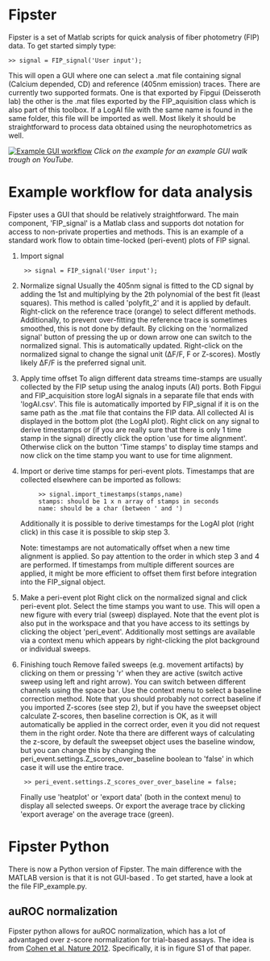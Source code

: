 # Fipster
Fipster is a set of Matlab scripts for quick analysis of fiber photometry (FIP) data. To get started simply type:

    >> signal = FIP_signal('User input');

This will open a GUI where one can select a .mat file containing signal (Calcium depended, CD) and reference (405nm emission) traces. There are currently two supported formats. One is that exported by Fipgui (Deisseroth lab) the other is the .mat files exported by the FIP_aquisition class which is also part of this toolbox. If a LogAI file with the same name is found in the same folder, this file will be imported as well. Most likely it should be straightforward to process data obtained using the neurophotometrics as well.

[![Example GUI workflow](https://j.gifs.com/z6oYo2.gif)](https://youtu.be/1qFxPjTp09g)
*Click on the example for an example GUI walk trough on YouTube.*

# Example workflow for data analysis
Fipster uses a GUI that should be relatively straightforward. The main component, 'FIP_signal' is a Matlab class and supports dot notation for access to non-private properties and methods. This is an example of a standard work flow to obtain time-locked (peri-event) plots of FIP signal.

1. Import signal

		>> signal = FIP_signal('User input');

2. Normalize signal
	Usually the 405nm signal is fitted to the CD signal by adding the 1st and multiplying by the 2th polynomial of the best fit (least squares). This method is called 'polyfit_2' and it is applied by default. Right-click on the reference trace (orange) to select different methods. Additionally, to prevent over-fitting the reference trace is sometimes smoothed, this is not done by default. By clicking on the 'normalized signal' button of pressing the up or down arrow one can switch to the normalized signal. This is automatically updated. Right-click on the normalized signal to change the signal unit (∆F/F, F or Z-scores). Mostly likely ∆F/F is the preferred signal unit.

3. Apply time offset
	To align different data streams time-stamps are usually collected by the FIP setup using the analog inputs (AI) ports. Both Fipgui and FIP_acquisition store logAI signals in a separate file that ends with 'logAI.csv'. This file is automatically imported by FIP_signal if it is on the same path as the .mat file that contains the FIP data. All collected AI is displayed in the bottom plot (the LogAI plot). Right click on any signal to derive timestamps or (if you are really sure that there is only 1 time stamp in the signal) directly click the option 'use for time alignment'. Otherwise click on the button 'Time stamps' to display time stamps and now click on the time stamp you want to use for time alignment.

4. Import or derive time stamps for peri-event plots.
	Timestamps that are collected elsewhere can be imported as follows:

			>> signal.import_timestamps(stamps,name) 
			stamps: should be 1 x n array of stamps in seconds
			name: should be a char (between ' and ')

	Additionally it is possible to derive timestamps for the LogAI plot (right click) in this case it is possible to skip step 3.

	Note: timestamps are not automatically offset when a new time alignment is applied. So pay attention to the order in which step 3 and 4 are performed. If timestamps from multiple different sources are applied, it might be more efficient to offset them first before integration into the FIP_signal object.

5. Make a peri-event plot
	Right click on the normalized signal and click peri-event plot. Select the time stamps you want to use. This will open a new figure with every trial (sweep) displayed. Note that the event plot is also put in the workspace and that you have access to its settings by clicking the object 'peri_event'. Additionally most settings are available via a context menu which appears by right-clicking the plot background or individual sweeps.

6. Finishing touch
	Remove failed sweeps (e.g. movement artifacts) by clicking on them or pressing 'r' when they are active (switch active sweep using left and right arrow). You can switch between different channels using the space bar. Use the context menu to select a baseline correction method. Note that you should probably not correct baseline if you imported Z-scores (see step 2), but if you have the sweepset object calculate Z-scores, then baseline correction is OK, as it will automatically be applied in the correct order, even it you did not request them in the right order. Note tha there are different ways of calculating the z-score, by default the sweepset object uses the baseline window, but you can change this by changing the peri_event.settings.Z_scores_over_baseline boolean to 'false' in which case it will use the entire trace.
		
		>> peri_event.settings.Z_scores_over_over_baseline = false;
		
	Finally use 'heatplot' or 'export data' (both in the context menu) to display all selected sweeps. Or export the average trace by clicking 'export average' on the average trace (green).

# Fipster Python
There is now a Python version of Fipster. The main difference with the MATLAB version is that it is not GUI-based . To get started, have a look at the file FIP_example.py.

## auROC normalization
Fipster python allows for auROC normalization, which has a lot of advantaged over z-score normalization for trial-based assays. The idea is from [Cohen et al. Nature 2012](https://www.nature.com/articles/nature10754). Specifically, it is in figure S1 of that paper.
